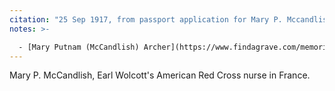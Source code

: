 ```yaml
---
citation: "25 Sep 1917, from passport application for Mary P. Mccandlish, ancestry.com. Used with permission from original uploader."
notes: >-

  - [Mary Putnam (McCandlish) Archer](https://www.findagrave.com/memorial/55683833/mary-putnam-archer) (20 Sep 1888 to 16 Apr 1982), The Red Cross nurse who took care of Earl Wolcott in his final days. 26 Oct 1917, she reported to Paris and was assigned initially to the Children's Bureau. She was released from service 25 Nov 1918 due to ill health and returned to the United States 16 Dec 1918 (ancestry.com). 
---
```


Mary P. McCandlish, Earl Wolcott's American Red Cross nurse in France. 

